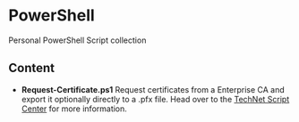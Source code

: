 # PowerShell

Personal PowerShell Script collection

## Content

- **Request-Certificate.ps1**
Request certificates from a Enterprise CA and export it optionally directly to a .pfx file.
Head over to the [TechNet Script Center](https://gallery.technet.microsoft.com/scriptcenter/Request-certificates-from-b6a07151) for more information.
